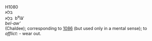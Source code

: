 <body>
  <p>H1080<br>  בּלא  <br> בְּלָא  ‎  b<sup>e</sup>lâ‘  <br><i>bel-aw‘ </i><br>(Chaldee); corresponding to <a href="h1086.htm">1086</a> (but used only in a mental sense); to <i>afflict: - </i>wear out.<br></p>
 </body>